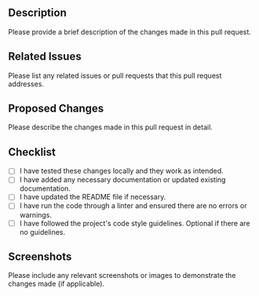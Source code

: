 ## Description

Please provide a brief description of the changes made in this pull request.

## Related Issues

Please list any related issues or pull requests that this pull request addresses.

## Proposed Changes

Please describe the changes made in this pull request in detail.

## Checklist

- [ ] I have tested these changes locally and they work as intended.
- [ ] I have added any necessary documentation or updated existing documentation.
- [ ] I have updated the README file if necessary.
- [ ] I have run the code through a linter and ensured there are no errors or warnings.
- [ ] I have followed the project's code style guidelines. Optional if there are no guidelines.

## Screenshots

Please include any relevant screenshots or images to demonstrate the changes made (if applicable).
